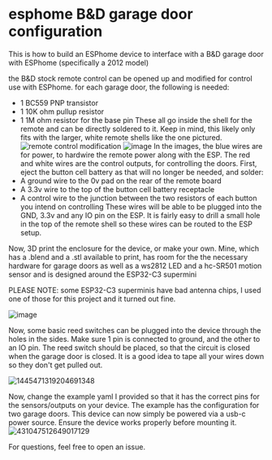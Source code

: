 # esphome B&D garage door configuration

This is how to build an ESPhome device to interface with a B&D garage door with ESPhome (specifically a 2012 model)


the B&D stock remote control can be opened up and modified for control use with ESPhome. for each garage door, the following is needed:
* 1 BC559 PNP transistor
* 1 10K ohm pullup resistor
* 1 1M ohm resistor for the base pin
These all go inside the shell for the remote and can be directly soldered to it. Keep in mind, this likely only fits with the larger, white remote shells like the one pictured.
![remote control modification](https://github.com/user-attachments/assets/71d5640e-401c-4cfa-b7e1-5797fa53c30a)
![image](https://github.com/user-attachments/assets/083f498e-e0d8-470b-9b31-54c3dcf33ad1)
In the images, the blue wires are for power, to hardwire the remote power along with the ESP. The red and white wires are the control outputs, for controlling the doors.
First, eject the button cell battery as that will no longer be needed, and solder:
* A ground wire to the 0v pad on the rear of the remote board
* A 3.3v wire to the top of the button cell battery receptacle
* A control wire to the junction between the two resistors of each button you intend on controlling
These wires will be able to be plugged into the GND, 3.3v and any IO pin on the ESP. It is fairly easy to drill a small hole in the top of the remote shell so these wires can be routed to the ESP setup.

Now, 3D print the enclosure for the device, or make your own. Mine, which has a .blend and a .stl available to print, has room for the the necessary hardware for garage doors as well as a ws2812 LED and a hc-SR501 motion sensor and is designed around the ESP32-C3 supermini 

PLEASE NOTE: some ESP32-C3 superminis have bad antenna chips, I used one of those for this project and it turned out fine.

![image](https://github.com/user-attachments/assets/a2ec6939-e81a-44b9-bf19-83e13f4597ba)

Now, some basic reed switches can be plugged into the device through the holes in the sides. Make sure 1 pin is connected to ground, and the other to an IO pin. The reed switch should be placed, so that the circuit is closed when the garage door is closed. It is a good idea to tape all your wires down so they don't get pulled out.

![1445471319204691348](https://github.com/user-attachments/assets/5cc22009-8197-4a14-86b0-8640498a046c)


Now, change the example yaml I provided so that it has the correct pins for the sensors/outputs on your device. The example has the configuration for two garage doors.
This device can now simply be powered via a usb-c power source. Ensure the device works properly before mounting it.
![431047512649017129](https://github.com/user-attachments/assets/54fef707-01d5-4d2b-b2cd-d9314ddc9b39)

For questions, feel free to open an issue.
